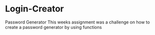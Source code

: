 # Login-Creator
Password Generator
This weeks assignment was a challenge on how to create a password generator by using functions
